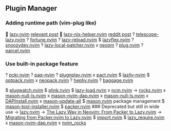 ## Plugin Manager
### Adding runtime path (vim-plug like)
 [lazy.nvim](https://github.com/folke/lazy.nvim) [relevant post](https://www.reddit.com/r/neovim/comments/10nnkgg/plugin_that_lazy_loads_other_plugins_without/)
 [lazy-nix-helper.nvim]() [reddit post](https://www.reddit.com/r/NixOS/comments/18skfx9/introducing_lazynixhelper_use_your_existing/)
? [telescope-lazy.nvim](https://github.com/tsakirist/telescope-lazy.nvim)
? [fortune.nvim](https://github.com/fecet/fortune.nvim)
? [lazy-reload.nvim](https://github.com/MaximilianLloyd/lazy-reload.nvim)
\$ [lazyflex.nvim](https://github.com/abeldekat/lazyflex.nvim)
? [snoozydev.nvim](https://github.com/michaelPotter/snoozydev.nvim)
? [lazy-local-patcher.nvim](https://github.com/polirritmico/lazy-local-patcher.nvim)
x [neopm](https://github.com/ii14/neopm)
? [plug.nvim](https://github.com/spywhere/plug.nvim)
? [parcel.nvim](https://github.com/MisanthropicBit/parcel.nvim)
### Use built-in package feature
? [pckr.nvim](https://github.com/lewis6991/pckr.nvim)
? [paq-nvim](https://github.com/savq/paq-nvim)
? [plugnplay.nvim](https://github.com/nvim-plugnplay/plugnplay.nvim)
x [pact.nvim](https://github.com/rktjmp/pact.nvim)
\$ [lazily-nvim](https://github.com/Chromosore/lazily-nvim)
\$ [optpack.nvim](https://github.com/notomo/optpack.nvim)
x [neopack.nvim](https://github.com/nvim-neopack/neopack.nvim)
? [hephy.nvim](https://github.com/zukijifukato/hephy.nvim)
? [baggage.nvim](https://github.com/nocksock/baggage.nvim)

\$ [plugwatch.nvim](https://github.com/loganswartz/plugwatch.nvim)
\$ [plink.nvim](https://github.com/darksinge/plink.nvim)
\$ [lazy-load.nvim](https://github.com/Xarvex/lazy-load.nvim)
x [ncm.nvim](https://github.com/marco-souza/ncm.nvim)
-> [rocks.nvim](https://github.com/nvim-neorocks/rocks.nvim)
x [mason-null-ls.nvim](https://github.com/jay-babu/mason-null-ls.nvim)
x [mason-nvim-dap.nvim](https://github.com/jay-babu/mason-nvim-dap.nvim)
x [mason-null-ls.nvim](https://github.com/jayp0521/mason-null-ls.nvim)
x [DAPInstall.nvim](https://github.com/ravenxrz/DAPInstall.nvim)
x [mason-update-all](https://github.com/RubixDev/mason-update-all)
\$ [mason.nvim](https://github.com/williamboman/mason.nvim) package management
\$ [mason-tool-installer.nvim](https://github.com/WhoIsSethDaniel/mason-tool-installer.nvim)
\$ [packer.nvim](https://github.com/wbthomason/packer.nvim) ### Deprecated but still in wide use
-> [lazy.nvim](https://www.youtube.com/watch?v=2ahI8lYUYgw)
-> [The Lazy Way in Neovim: From Packer to Lazy.nvim](https://youtu.be/2ahI8lYUYgw)
-> [Migrating from Packer.nvim to Lazy.nvim](https://youtu.be/aqlxqpHs-aQ)
\$ [import.nvim](https://github.com/miversen33/import.nvim)
\$ [lazy_require.nvim](https://github.com/delphinus/lazy_require.nvim)
x [mason-nvim-dap.nvim](https://github.com/jayp0521/mason-nvim-dap.nvim)
x [nvim_rocks](https://github.com/theHamsta/nvim_rocks)

